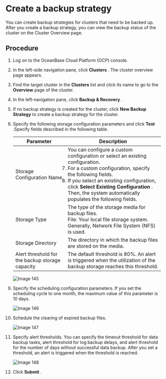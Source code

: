 Create a backup strategy
=============================================

You can create backup strategies for clusters that need to be backed up. After you create a backup strategy, you can view the backup status of the cluster on the Cluster Overview page.

**Procedure**
----------------------------------

1. Log on to the OceanBase Cloud Platform (OCP) console.

2. In the left-side navigation pane, click **Clusters** . The cluster overview page appears.

3. Find the target cluster in the **Clusters** list and click its name to go to the **Overview** page of the cluster.

4. In the left-navigation pane, click **Backup \& Recovery** .

5. If no backup strategy is created for the cluster, click **New Backup Strategy** to create a backup strategy for the cluster. 

6. Specify the following storage configuration parameters and click **Test** .Specify fields described in the following table.

     |  Parameter  | Description   |
     |-----------|-------|
     | Storage Configuration Name                      | You can configure a custom configuration or select an existing configuration.  <li>For a custom configuration, specify the following fields.</li><li> If you select an existing configuration, click **Select Existing Configuration** . Then, the system automatically populates the following fields.   </li>   |
     | Storage Type     | The type of the storage media for backup files. </br>File: Your local file storage system. Generally, Network File System (NFS) is used. |
     | Storage Directory  | The directory in which the backup files are stored on the media.  |
     | Alert threshold for the backup storage capacity | The default threshold is 80%. An alert is triggered when the utilization of the backup storage reaches this threshold.   |

     ![Image 145](https://obbusiness-private.oss-cn-shanghai.aliyuncs.com/doc/img/ocp/%E5%AD%98%E5%82%A8%E9%85%8D%E7%BD%AE2.png)

7. Specify the scheduling configuration parameters. If you set the scheduling cycle to one month, the maximum value of this parameter is 10 days.

    ![Image 146](https://help-static-aliyun-doc.aliyuncs.com/assets/img/en-US/3934633561/p440592.png)

8. Schedule the clearing of expired backup files.

   ![Image 147](https://help-static-aliyun-doc.aliyuncs.com/assets/img/en-US/3934633561/p440593.png)

9. Specify alert thresholds. You can specify the timeout threshold for data backup tasks, alert threshold for log backup delays, and alert threshold for the number of days without successful data backup. After you set a threshold, an alert is triggered when the threshold is reached.

   ![Image 148](https://help-static-aliyun-doc.aliyuncs.com/assets/img/en-US/3934633561/p440595.png)

10. Click **Submit** .
